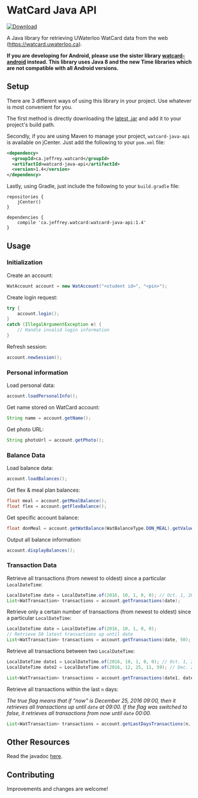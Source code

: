 # WatCard Java API
[ ![Download](https://api.bintray.com/packages/jeffreyca/maven/watcard-java-api/images/download.svg) ](https://bintray.com/jeffreyca/maven/watcard-java-api/_latestVersion)

A Java library for retrieving UWaterloo WatCard data from the web (https://watcard.uwaterloo.ca).

**If you are developing for Android, please use the sister library [watcard-android](https://github.com/JeffreyCA/watcard-android) instead.
This library uses Java 8 and the new Time libraries which are not compatible with all Android versions.**

## Setup
There are 3 different ways of using this library in your project. Use whatever is most convenient for you.

The first method is directly downloading the [latest .jar](https://github.com/JeffreyCA/watcard-java-api/releases) and add it to your project's build path.

Secondly, if you are using Maven to manage your project, `watcard-java-api` is available on jCenter. Just add the following to your `pom.xml` file:

```xml
<dependency>
  <groupId>ca.jeffrey.watcard</groupId>
  <artifactId>watcard-java-api</artifactId>
  <version>1.4</version>
</dependency>
```

Lastly, using Gradle, just include the following to your `build.gradle` file:

```Gradle
repositories {
    jCenter()
}

dependencies {
    compile 'ca.jeffrey.watcard:watcard-java-api:1.4'
}
```

## Usage
### Initialization
Create an account:

```java
WatAccount account = new WatAccount("<student id>", "<pin>");
```

Create login request:
```java
try {
    account.login();
}
catch (IllegalArgumentException e) {
    // Handle invalid login information
}
```

Refresh session:
```java
account.newSession();
```

### Personal information
Load personal data:
```java
account.loadPersonalInfo();
```

Get name stored on WatCard account:
```java
String name = account.getName();
```

Get photo URL:
```java
String photoUrl = account.getPhoto();
```

### Balance Data
Load balance data:
```java
account.loadBalances();
```

Get flex & meal plan balances:
```java
float meal = account.getMealBalance();
float flex = account.getFlexBalance();
```

Get specific account balance:
```java
float donMeal = account.getWatBalance(WatBalanceType.DON_MEAL).getValue();
```

Output all balance information:
```java
account.displayBalances();
```
### Transaction Data
Retrieve all transactions (from newest to oldest) since a particular `LocalDateTime`:
```java
LocalDateTime date = LocalDateTime.of(2016, 10, 1, 0, 0); // Oct. 1, 2016 at 00:00
List<WatTransaction> transactions = account.getTransactions(date);
```

Retrieve only a certain number of transactions (from newest to oldest) since a particular `LocalDateTime`:
```java
LocalDateTime date = LocalDateTime.of(2016, 10, 1, 0, 0);
// Retrieve 50 latest transactions up until date
List<WatTransaction> transactions = account.getTransactions(date, 50);
```

Retrieve all transactions between two `LocalDateTime`:
```java
LocalDateTime date1 = LocalDateTime.of(2016, 10, 1, 0, 0); // Oct. 1, 2016 at 00:00
LocalDateTime date2 = LocalDateTime.of(2016, 12, 25, 11, 59); // Dec. 25, 2016 at 11:59

List<WatTransaction> transactions = account.getTransactions(date1, date2);
```

Retrieve all transactions within the last `n` days:

*The true flag means that if "now" is December 25, 2016 09:00, then it retrieves all transactions up until `date` at 09:00.
If the flag was switched to false, it retrieves all transactions from now until `date` 00:00.*
```java
List<WatTransaction> transactions = account.getLastDaysTransactions(n, true);
```
## Other Resources
Read the javadoc [here](https://jeffreyca.github.io/watcard-java-api/).

## Contributing
Improvements and changes are welcome!
